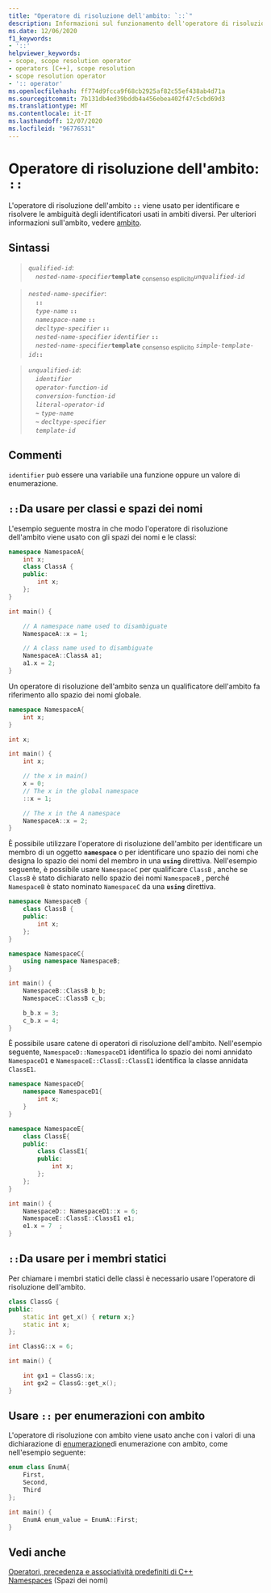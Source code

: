 ```yaml
---
title: "Operatore di risoluzione dell'ambito: `::`"
description: Informazioni sul funzionamento dell'operatore di risoluzione dell'ambito `::` in C++ standard.
ms.date: 12/06/2020
f1_keywords:
- '::'
helpviewer_keywords:
- scope, scope resolution operator
- operators [C++], scope resolution
- scope resolution operator
- ':: operator'
ms.openlocfilehash: ff774d9fcca9f68cb2925af82c55ef438ab4d71a
ms.sourcegitcommit: 7b131db4ed39bddb4a456ebea402f47c5cbd69d3
ms.translationtype: MT
ms.contentlocale: it-IT
ms.lasthandoff: 12/07/2020
ms.locfileid: "96776531"
---
```

# <a name="scope-resolution-operator-"></a>Operatore di risoluzione dell'ambito: `::`

L'operatore di risoluzione dell'ambito **`::`** viene usato per identificare e risolvere le ambiguità degli identificatori usati in ambiti diversi. Per ulteriori informazioni sull'ambito, vedere [ambito](../cpp/scope-visual-cpp.md).

## <a name="syntax"></a>Sintassi

> *`qualified-id`*:\
> &emsp;*`nested-name-specifier`***`template`** <sub>consenso esplicito</sub>*`unqualified-id`*

> *`nested-name-specifier`*:\
> &emsp;**`::`**\
> &emsp;*`type-name`* **`::`**\
> &emsp;*`namespace-name`* **`::`**\
> &emsp;*`decltype-specifier`* **`::`**\
> &emsp;*`nested-name-specifier`* *`identifier`* **`::`**\
> &emsp;*`nested-name-specifier`***`template`** <sub>consenso esplicito</sub> *`simple-template-id`***`::`**

> *`unqualified-id`*:\
> &emsp;*`identifier`*\
> &emsp;*`operator-function-id`*\
> &emsp;*`conversion-function-id`*\
> &emsp;*`literal-operator-id`*\
> &emsp;**`~`** *`type-name`*\
> &emsp;**`~`** *`decltype-specifier`*\
> &emsp;*`template-id`*

## <a name="remarks"></a>Commenti

`identifier` può essere una variabile una funzione oppure un valore di enumerazione.

## <a name="use--for-classes-and-namespaces"></a>`::`Da usare per classi e spazi dei nomi

L'esempio seguente mostra in che modo l'operatore di risoluzione dell'ambito viene usato con gli spazi dei nomi e le classi:

```cpp
namespace NamespaceA{
    int x;
    class ClassA {
    public:
        int x;
    };
}

int main() {

    // A namespace name used to disambiguate
    NamespaceA::x = 1;

    // A class name used to disambiguate
    NamespaceA::ClassA a1;
    a1.x = 2;
}
```

Un operatore di risoluzione dell'ambito senza un qualificatore dell'ambito fa riferimento allo spazio dei nomi globale.

```cpp
namespace NamespaceA{
    int x;
}

int x;

int main() {
    int x;

    // the x in main()
    x = 0;
    // The x in the global namespace
    ::x = 1;

    // The x in the A namespace
    NamespaceA::x = 2;
}
```

È possibile utilizzare l'operatore di risoluzione dell'ambito per identificare un membro di un oggetto **`namespace`** o per identificare uno spazio dei nomi che designa lo spazio dei nomi del membro in una **`using`** direttiva. Nell'esempio seguente, è possibile usare `NamespaceC` per qualificare `ClassB` , anche se `ClassB` è stato dichiarato nello spazio dei nomi `NamespaceB` , perché `NamespaceB` è stato nominato `NamespaceC` da una **`using`** direttiva.

```cpp
namespace NamespaceB {
    class ClassB {
    public:
        int x;
    };
}

namespace NamespaceC{
    using namespace NamespaceB;
}

int main() {
    NamespaceB::ClassB b_b;
    NamespaceC::ClassB c_b;

    b_b.x = 3;
    c_b.x = 4;
}
```

È possibile usare catene di operatori di risoluzione dell'ambito. Nell'esempio seguente, `NamespaceD::NamespaceD1` identifica lo spazio dei nomi annidato `NamespaceD1` e `NamespaceE::ClassE::ClassE1` identifica la classe annidata `ClassE1`.

```cpp
namespace NamespaceD{
    namespace NamespaceD1{
        int x;
    }
}

namespace NamespaceE{
    class ClassE{
    public:
        class ClassE1{
        public:
            int x;
        };
    };
}

int main() {
    NamespaceD:: NamespaceD1::x = 6;
    NamespaceE::ClassE::ClassE1 e1;
    e1.x = 7  ;
}
```

## <a name="use--for-static-members"></a>`::`Da usare per i membri statici

Per chiamare i membri statici delle classi è necessario usare l'operatore di risoluzione dell'ambito.

```cpp
class ClassG {
public:
    static int get_x() { return x;}
    static int x;
};

int ClassG::x = 6;

int main() {

    int gx1 = ClassG::x;
    int gx2 = ClassG::get_x();
}
```

## <a name="use--for-scoped-enumerations"></a>Usare `::` per enumerazioni con ambito

L'operatore di risoluzione con ambito viene usato anche con i valori di una dichiarazione di [enumerazione](../cpp/enumerations-cpp.md)di enumerazione con ambito, come nell'esempio seguente:

```cpp
enum class EnumA{
    First,
    Second,
    Third
};

int main() {
    EnumA enum_value = EnumA::First;
}
```

## <a name="see-also"></a>Vedi anche

[Operatori, precedenza e associatività predefiniti di C++](../cpp/cpp-built-in-operators-precedence-and-associativity.md)<br/>
[Namespaces](../cpp/namespaces-cpp.md) (Spazi dei nomi)
